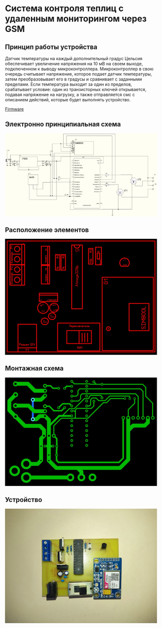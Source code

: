 # Система контроля теплиц с удаленным мониторингом через GSM

## Принцип работы устройства

Датчик температуры на каждый дополнительный градус Цельсия обеспечивает увеличение напряжения на 10 мВ на своем выходе, подключенном к выводу микроконтроллера. Микроконтроллер в свою очередь считывает напряжение, которое подает датчик температуры, затем преобразовывает его в градусы и сравнивает с заданными пределами. Если температура выходит за один из пределов, срабатывает условие: один из транзисторных ключей открывается, подавая напряжение на нагрузку, а также отправляется смс с описанием действий, которые будет выполнять устройство.


[Firmware](./firmware.ino)

## Электронно принципиальная схема

![](Electronic%20Circuit%20Diagram.jpg)

## Расположение элементов

![](Layout%20of%20the%20elements.jpg)

## Монтажная схема

![](Wiring%20diagram.jpg)

## Устройство

![](Device.jpg)